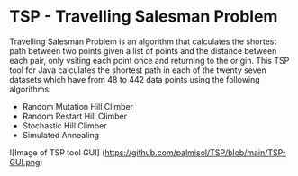 # TSP - Travelling Salesman Problem

Travelling Salesman Problem is an algorithm that calculates the shortest path between two points given a list of points and the distance between each pair, only vsiting each point once and returning to the origin. This TSP tool for Java calculates the shortest path in each of the twenty seven datasets which have from 48 to 442 data points using the following algorithms:

* Random Mutation Hill Climber
* Random Restart Hill Climber
* Stochastic Hill Climber
* Simulated Annealing


![Image of TSP tool GUI]
(https://github.com/palmisol/TSP/blob/main/TSP-GUI.png)

